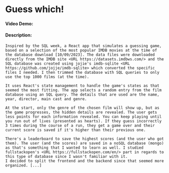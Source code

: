 # Guess which!

#### Video Demo: <URL www.youtube.com>

#### Description:

    Inspired by the SQL week, a React app that simulates a guessing game, based on a selection of the most popular IMDB movies at the time of the database download [10/09/2023]. The data files were downloaded directly from the IMDB site <URL https://datasets.imdbws.com/> and the SQL database was created using jojie's imdb-sqlite <URL https://github.com/jojje/imdb-sqlite> which converted the specific files I needed. I then trimmed the database with SQL queries to only use the top 1000 films (at the time).

    It uses React's state management to handle the game's states as that seemed the most fitting. The app selects a random entry from the film database using an SQL query. The details that are used are the name, year, director, main cast and genre.

    At the start, only the genre of the chosen film will show up, but as the game progresses, the hidden details are revealed. The user gets less points for each information revealed. You can keep playing until you run out of lives (presented as hearts). If they guess incorrectly 3 times during the course of a run, they get a game over and their current score is saved if it's higher than their previous one.

    There's a leaderboard to save the highest scores (and the user who got them). The user (and the scores) are saved in a noSQL database (mongo) as that's something that I wanted to learn as well. I studied fullstackopen's <URL https://fullstackopen.com/en/> part in regards to this type of database since I wasn't familiar with it.
    I decided to split the frontend and the backend since that seemed more organized. [...]
